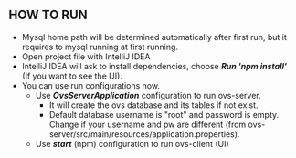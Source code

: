 ## HOW TO RUN

- Mysql home path will be determined automatically after first run, but it requires to mysql running at first running.
- Open project file with IntelliJ IDEA
- IntelliJ IDEA will ask to install dependencies, choose ***Run 'npm install'*** (If you want to see the UI).
- You can use run configurations now.
    - Use ***OvsServerApplication*** configuration to run ovs-server.
      - It will create the ovs database and its tables if not exist.
      - Default database username is "root" and password is empty. Change if your username and pw are different (from ovs-server/src/main/resources/application.properties).
    - Use ***start*** (npm) configuration to run ovs-client (UI)